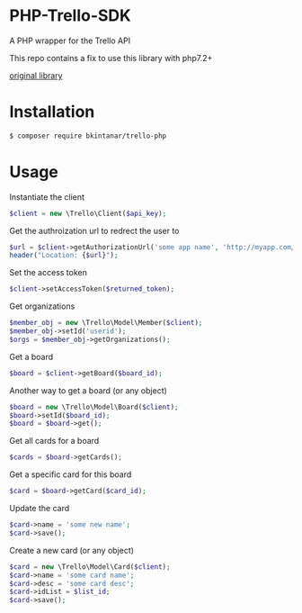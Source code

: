 PHP-Trello-SDK
==============

A PHP wrapper for the Trello API

This repo contains a fix to use this library with php7.2+

[original library](https://github.com/ashwinks/Trello-API-PHP-Wrapper) 

Installation
======

```bash
$ composer require bkintanar/trello-php
```

Usage
======

Instantiate the client
```php
$client = new \Trello\Client($api_key);
```

Get the authroization url to redrect the user to
```php
$url = $client->getAuthorizationUrl('some app name', 'http://myapp.com/returnurl'));
header("Location: {$url}");
```

Set the access token
```php
$client->setAccessToken($returned_token);
```
Get organizations
```php
$member_obj = new \Trello\Model\Member($client);
$member_obj->setId('userid');
$orgs = $member_obj->getOrganizations();
```

Get a board
```php
$board = $client->getBoard($board_id);
```

Another way to get a board (or any object)
```php
$board = new \Trello\Model\Board($client);
$board->setId($board_id);
$board = $board->get();
```

Get all cards for a board
```php
$cards = $board->getCards();
```

Get a specific card for this board
```php
$card = $board->getCard($card_id);
```

Update the card
```php
$card->name = 'some new name';
$card->save();
```

Create a new card (or any object)
```php
$card = new \Trello\Model\Card($client);
$card->name = 'some card name';
$card->desc = 'some card desc';
$card->idList = $list_id;
$card->save();
```